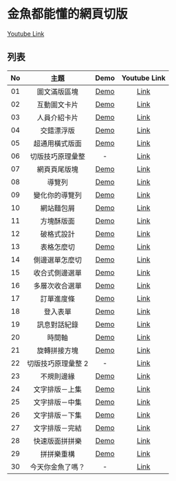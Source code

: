 # 金魚都能懂的網頁切版

[Youtube Link](https://www.youtube.com/playlist?list=PLqivELodHt3hxeuLX8PYaI8u1GcDaBoJo)

## 列表

| No  |        主題        |                             Demo                              |             Youtube Link             |
| :-: | :----------------: | :-----------------------------------------------------------: | :----------------------------------: |
| 01  |    圖文滿版區塊    | [Demo](https://alan10332000.github.io/css-layout-practice/01) | [Link](https://youtu.be/rwTMBmnIHcY) |
| 02  |    互動圖文卡片    | [Demo](https://alan10332000.github.io/css-layout-practice/02) | [Link](https://youtu.be/IocyLERRdko) |
| 03  |    人員介紹卡片    | [Demo](https://alan10332000.github.io/css-layout-practice/03) | [Link](https://youtu.be/2Qs0EuqJIYA) |
| 04  |     交錯漂浮版     | [Demo](https://alan10332000.github.io/css-layout-practice/04) | [Link](https://youtu.be/aN7zFs_AT8s) |
| 05  |   超通用橫式版面   | [Demo](https://alan10332000.github.io/css-layout-practice/05) | [Link](https://youtu.be/-mmzaE6eLzY) |
| 06  |  切版技巧原理彙整  |                               -                               | [Link](https://youtu.be/R6q87Rfs0PM) |
| 07  |    網頁頁尾版塊    | [Demo](https://alan10332000.github.io/css-layout-practice/06) | [Link](https://youtu.be/Y02yl_QQNv0) |
| 08  |       導覽列       | [Demo](https://alan10332000.github.io/css-layout-practice/07) | [Link](https://youtu.be/7BydlKueTgY) |
| 09  |   變化你的導覽列   | [Demo](https://alan10332000.github.io/css-layout-practice/08) | [Link](https://youtu.be/9xT8kziyYko) |
| 10  |     網站麵包屑     | [Demo](https://alan10332000.github.io/css-layout-practice/09) | [Link](https://youtu.be/n0yPFtpVRLU) |
| 11  |     方塊酥版面     | [Demo](https://alan10332000.github.io/css-layout-practice/10) | [Link](https://youtu.be/Xhhzzc9YZW4) |
| 12  |     破格式設計     | [Demo](https://alan10332000.github.io/css-layout-practice/11) | [Link](https://youtu.be/l-sQNXNrw3s) |
| 13  |     表格怎麼切     | [Demo](https://alan10332000.github.io/css-layout-practice/12) |               [Link]()               |
| 14  |   側邊選單怎麼切   | [Demo](https://alan10332000.github.io/css-layout-practice/13) |               [Link]()               |
| 15  |   收合式側邊選單   | [Demo](https://alan10332000.github.io/css-layout-practice/14) |               [Link]()               |
| 16  |   多層次收合選單   | [Demo](https://alan10332000.github.io/css-layout-practice/15) |               [Link]()               |
| 17  |     訂單進度條     | [Demo](https://alan10332000.github.io/css-layout-practice/16) |               [Link]()               |
| 18  |      登入表單      | [Demo](https://alan10332000.github.io/css-layout-practice/17) |               [Link]()               |
| 19  |    訊息對話紀錄    | [Demo](https://alan10332000.github.io/css-layout-practice/18) |               [Link]()               |
| 20  |       時間軸       | [Demo](https://alan10332000.github.io/css-layout-practice/19) |               [Link]()               |
| 21  |    旋轉拼接方塊    | [Demo](https://alan10332000.github.io/css-layout-practice/20) |               [Link]()               |
| 22  | 切版技巧原理彙整 2 |                               -                               |               [Link]()               |
| 23  |     不規則邊緣     | [Demo](https://alan10332000.github.io/css-layout-practice/21) |               [Link]()               |
| 24  |   文字排版－上集   | [Demo](https://alan10332000.github.io/css-layout-practice/22) |               [Link]()               |
| 25  |   文字排版－中集   | [Demo](https://alan10332000.github.io/css-layout-practice/23) |               [Link]()               |
| 26  |   文字排版－下集   | [Demo](https://alan10332000.github.io/css-layout-practice/24) |               [Link]()               |
| 27  |   文字排版－完結   | [Demo](https://alan10332000.github.io/css-layout-practice/25) |               [Link]()               |
| 28  |   快速版面拼拼樂   | [Demo](https://alan10332000.github.io/css-layout-practice/26) |               [Link]()               |
| 29  |     拼拼樂重構     | [Demo](https://alan10332000.github.io/css-layout-practice/27) |               [Link]()               |
| 30  |  今天你金魚了嗎？  |                               -                               |               [Link]()               |
